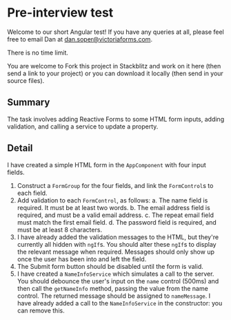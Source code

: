 # Pre-interview test

Welcome to our short Angular test! If you have any queries at all, please feel free to email Dan at dan.soper@victoriaforms.com.

There is no time limit.

You are welcome to Fork this project in Stackblitz and work on it here (then send a link to your project) or you can download it locally (then send in your source files).

## Summary

The task involves adding Reactive Forms to some HTML form inputs, adding validation, and calling a service to update a property.

## Detail

I have created a simple HTML form in the `AppComponent` with four input fields.

1. Construct a `FormGroup` for the four fields, and link the `FormControl`s to each field.
2. Add validation to each `FormControl`, as follows:
   a. The name field is required. It must be at least two words.
   b. The email address field is required, and must be a valid email address.
   c. The repeat email field must match the first email field.
   d. The password field is required, and must be at least 8 characters.
3. I have already added the validation messages to the HTML, but they're currently all hidden with `ngIf`s. You should alter these `ngIf`s to display the relevant message when required. Messages should only show up once the user has been into and left the field.
4. The Submit form button should be disabled until the form is valid.
5. I have created a `NameInfoService` which simulates a call to the server. You should debounce the user's input on the `name` control (500ms) and then call the `getNameInfo` method, passing the value from the name control. The returned message should be assigned to `nameMessage`. I have already added a call to the `NameInfoService` in the constructor: you can remove this.
